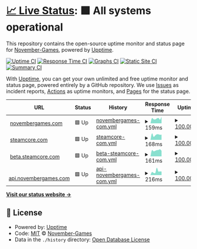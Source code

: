 # [📈 Live Status](https://November-Games.github.io/upptime): <!--live status--> **🟩 All systems operational**

This repository contains the open-source uptime monitor and status page for [November-Games](https://November-Games.github.io/upptime), powered by [Upptime](https://github.com/upptime/upptime).

[![Uptime CI](https://github.com/November-Games/upptime/workflows/Uptime%20CI/badge.svg)](https://github.com/November-Games/upptime/actions?query=workflow%3A%22Uptime+CI%22)
[![Response Time CI](https://github.com/November-Games/upptime/workflows/Response%20Time%20CI/badge.svg)](https://github.com/November-Games/upptime/actions?query=workflow%3A%22Response+Time+CI%22)
[![Graphs CI](https://github.com/November-Games/upptime/workflows/Graphs%20CI/badge.svg)](https://github.com/November-Games/upptime/actions?query=workflow%3A%22Graphs+CI%22)
[![Static Site CI](https://github.com/November-Games/upptime/workflows/Static%20Site%20CI/badge.svg)](https://github.com/November-Games/upptime/actions?query=workflow%3A%22Static+Site+CI%22)
[![Summary CI](https://github.com/November-Games/upptime/workflows/Summary%20CI/badge.svg)](https://github.com/November-Games/upptime/actions?query=workflow%3A%22Summary+CI%22)

With [Upptime](https://upptime.js.org), you can get your own unlimited and free uptime monitor and status page, powered entirely by a GitHub repository. We use [Issues](https://github.com/November-Games/upptime/issues) as incident reports, [Actions](https://github.com/November-Games/upptime/actions) as uptime monitors, and [Pages](https://November-Games.github.io/upptime) for the status page.

<!--start: status pages-->
<!-- This summary is generated by Upptime (https://github.com/upptime/upptime) -->
<!-- Do not edit this manually, your changes will be overwritten -->
<!-- prettier-ignore -->
| URL | Status | History | Response Time | Uptime |
| --- | ------ | ------- | ------------- | ------ |
| <img alt="" src="https://icons.duckduckgo.com/ip3/novembergames.com.ico" height="13"> [novembergames.com](https://novembergames.com) | 🟩 Up | [novembergames-com.yml](https://github.com/November-Games/upptime/commits/HEAD/history/novembergames-com.yml) | <details><summary><img alt="Response time graph" src="./graphs/novembergames-com/response-time-week.png" height="20"> 159ms</summary><br><a href="https://November-Games.github.io/upptime/history/novembergames-com"><img alt="Response time 158" src="https://img.shields.io/endpoint?url=https%3A%2F%2Fraw.githubusercontent.com%2FNovember-Games%2Fupptime%2FHEAD%2Fapi%2Fnovembergames-com%2Fresponse-time.json"></a><br><a href="https://November-Games.github.io/upptime/history/novembergames-com"><img alt="24-hour response time 214" src="https://img.shields.io/endpoint?url=https%3A%2F%2Fraw.githubusercontent.com%2FNovember-Games%2Fupptime%2FHEAD%2Fapi%2Fnovembergames-com%2Fresponse-time-day.json"></a><br><a href="https://November-Games.github.io/upptime/history/novembergames-com"><img alt="7-day response time 159" src="https://img.shields.io/endpoint?url=https%3A%2F%2Fraw.githubusercontent.com%2FNovember-Games%2Fupptime%2FHEAD%2Fapi%2Fnovembergames-com%2Fresponse-time-week.json"></a><br><a href="https://November-Games.github.io/upptime/history/novembergames-com"><img alt="30-day response time 158" src="https://img.shields.io/endpoint?url=https%3A%2F%2Fraw.githubusercontent.com%2FNovember-Games%2Fupptime%2FHEAD%2Fapi%2Fnovembergames-com%2Fresponse-time-month.json"></a><br><a href="https://November-Games.github.io/upptime/history/novembergames-com"><img alt="1-year response time 158" src="https://img.shields.io/endpoint?url=https%3A%2F%2Fraw.githubusercontent.com%2FNovember-Games%2Fupptime%2FHEAD%2Fapi%2Fnovembergames-com%2Fresponse-time-year.json"></a></details> | <details><summary><a href="https://November-Games.github.io/upptime/history/novembergames-com">100.00%</a></summary><a href="https://November-Games.github.io/upptime/history/novembergames-com"><img alt="All-time uptime 100.00%" src="https://img.shields.io/endpoint?url=https%3A%2F%2Fraw.githubusercontent.com%2FNovember-Games%2Fupptime%2FHEAD%2Fapi%2Fnovembergames-com%2Fuptime.json"></a><br><a href="https://November-Games.github.io/upptime/history/novembergames-com"><img alt="24-hour uptime 100.00%" src="https://img.shields.io/endpoint?url=https%3A%2F%2Fraw.githubusercontent.com%2FNovember-Games%2Fupptime%2FHEAD%2Fapi%2Fnovembergames-com%2Fuptime-day.json"></a><br><a href="https://November-Games.github.io/upptime/history/novembergames-com"><img alt="7-day uptime 100.00%" src="https://img.shields.io/endpoint?url=https%3A%2F%2Fraw.githubusercontent.com%2FNovember-Games%2Fupptime%2FHEAD%2Fapi%2Fnovembergames-com%2Fuptime-week.json"></a><br><a href="https://November-Games.github.io/upptime/history/novembergames-com"><img alt="30-day uptime 100.00%" src="https://img.shields.io/endpoint?url=https%3A%2F%2Fraw.githubusercontent.com%2FNovember-Games%2Fupptime%2FHEAD%2Fapi%2Fnovembergames-com%2Fuptime-month.json"></a><br><a href="https://November-Games.github.io/upptime/history/novembergames-com"><img alt="1-year uptime 100.00%" src="https://img.shields.io/endpoint?url=https%3A%2F%2Fraw.githubusercontent.com%2FNovember-Games%2Fupptime%2FHEAD%2Fapi%2Fnovembergames-com%2Fuptime-year.json"></a></details>
| <img alt="" src="https://icons.duckduckgo.com/ip3/steamcore.com.ico" height="13"> [steamcore.com](https://steamcore.com) | 🟩 Up | [steamcore-com.yml](https://github.com/November-Games/upptime/commits/HEAD/history/steamcore-com.yml) | <details><summary><img alt="Response time graph" src="./graphs/steamcore-com/response-time-week.png" height="20"> 168ms</summary><br><a href="https://November-Games.github.io/upptime/history/steamcore-com"><img alt="Response time 170" src="https://img.shields.io/endpoint?url=https%3A%2F%2Fraw.githubusercontent.com%2FNovember-Games%2Fupptime%2FHEAD%2Fapi%2Fsteamcore-com%2Fresponse-time.json"></a><br><a href="https://November-Games.github.io/upptime/history/steamcore-com"><img alt="24-hour response time 175" src="https://img.shields.io/endpoint?url=https%3A%2F%2Fraw.githubusercontent.com%2FNovember-Games%2Fupptime%2FHEAD%2Fapi%2Fsteamcore-com%2Fresponse-time-day.json"></a><br><a href="https://November-Games.github.io/upptime/history/steamcore-com"><img alt="7-day response time 168" src="https://img.shields.io/endpoint?url=https%3A%2F%2Fraw.githubusercontent.com%2FNovember-Games%2Fupptime%2FHEAD%2Fapi%2Fsteamcore-com%2Fresponse-time-week.json"></a><br><a href="https://November-Games.github.io/upptime/history/steamcore-com"><img alt="30-day response time 170" src="https://img.shields.io/endpoint?url=https%3A%2F%2Fraw.githubusercontent.com%2FNovember-Games%2Fupptime%2FHEAD%2Fapi%2Fsteamcore-com%2Fresponse-time-month.json"></a><br><a href="https://November-Games.github.io/upptime/history/steamcore-com"><img alt="1-year response time 170" src="https://img.shields.io/endpoint?url=https%3A%2F%2Fraw.githubusercontent.com%2FNovember-Games%2Fupptime%2FHEAD%2Fapi%2Fsteamcore-com%2Fresponse-time-year.json"></a></details> | <details><summary><a href="https://November-Games.github.io/upptime/history/steamcore-com">100.00%</a></summary><a href="https://November-Games.github.io/upptime/history/steamcore-com"><img alt="All-time uptime 100.00%" src="https://img.shields.io/endpoint?url=https%3A%2F%2Fraw.githubusercontent.com%2FNovember-Games%2Fupptime%2FHEAD%2Fapi%2Fsteamcore-com%2Fuptime.json"></a><br><a href="https://November-Games.github.io/upptime/history/steamcore-com"><img alt="24-hour uptime 100.00%" src="https://img.shields.io/endpoint?url=https%3A%2F%2Fraw.githubusercontent.com%2FNovember-Games%2Fupptime%2FHEAD%2Fapi%2Fsteamcore-com%2Fuptime-day.json"></a><br><a href="https://November-Games.github.io/upptime/history/steamcore-com"><img alt="7-day uptime 100.00%" src="https://img.shields.io/endpoint?url=https%3A%2F%2Fraw.githubusercontent.com%2FNovember-Games%2Fupptime%2FHEAD%2Fapi%2Fsteamcore-com%2Fuptime-week.json"></a><br><a href="https://November-Games.github.io/upptime/history/steamcore-com"><img alt="30-day uptime 100.00%" src="https://img.shields.io/endpoint?url=https%3A%2F%2Fraw.githubusercontent.com%2FNovember-Games%2Fupptime%2FHEAD%2Fapi%2Fsteamcore-com%2Fuptime-month.json"></a><br><a href="https://November-Games.github.io/upptime/history/steamcore-com"><img alt="1-year uptime 100.00%" src="https://img.shields.io/endpoint?url=https%3A%2F%2Fraw.githubusercontent.com%2FNovember-Games%2Fupptime%2FHEAD%2Fapi%2Fsteamcore-com%2Fuptime-year.json"></a></details>
| <img alt="" src="https://icons.duckduckgo.com/ip3/beta.steamcore.com.ico" height="13"> [beta.steamcore.com](https://beta.steamcore.com) | 🟩 Up | [beta-steamcore-com.yml](https://github.com/November-Games/upptime/commits/HEAD/history/beta-steamcore-com.yml) | <details><summary><img alt="Response time graph" src="./graphs/beta-steamcore-com/response-time-week.png" height="20"> 161ms</summary><br><a href="https://November-Games.github.io/upptime/history/beta-steamcore-com"><img alt="Response time 166" src="https://img.shields.io/endpoint?url=https%3A%2F%2Fraw.githubusercontent.com%2FNovember-Games%2Fupptime%2FHEAD%2Fapi%2Fbeta-steamcore-com%2Fresponse-time.json"></a><br><a href="https://November-Games.github.io/upptime/history/beta-steamcore-com"><img alt="24-hour response time 149" src="https://img.shields.io/endpoint?url=https%3A%2F%2Fraw.githubusercontent.com%2FNovember-Games%2Fupptime%2FHEAD%2Fapi%2Fbeta-steamcore-com%2Fresponse-time-day.json"></a><br><a href="https://November-Games.github.io/upptime/history/beta-steamcore-com"><img alt="7-day response time 161" src="https://img.shields.io/endpoint?url=https%3A%2F%2Fraw.githubusercontent.com%2FNovember-Games%2Fupptime%2FHEAD%2Fapi%2Fbeta-steamcore-com%2Fresponse-time-week.json"></a><br><a href="https://November-Games.github.io/upptime/history/beta-steamcore-com"><img alt="30-day response time 166" src="https://img.shields.io/endpoint?url=https%3A%2F%2Fraw.githubusercontent.com%2FNovember-Games%2Fupptime%2FHEAD%2Fapi%2Fbeta-steamcore-com%2Fresponse-time-month.json"></a><br><a href="https://November-Games.github.io/upptime/history/beta-steamcore-com"><img alt="1-year response time 166" src="https://img.shields.io/endpoint?url=https%3A%2F%2Fraw.githubusercontent.com%2FNovember-Games%2Fupptime%2FHEAD%2Fapi%2Fbeta-steamcore-com%2Fresponse-time-year.json"></a></details> | <details><summary><a href="https://November-Games.github.io/upptime/history/beta-steamcore-com">100.00%</a></summary><a href="https://November-Games.github.io/upptime/history/beta-steamcore-com"><img alt="All-time uptime 100.00%" src="https://img.shields.io/endpoint?url=https%3A%2F%2Fraw.githubusercontent.com%2FNovember-Games%2Fupptime%2FHEAD%2Fapi%2Fbeta-steamcore-com%2Fuptime.json"></a><br><a href="https://November-Games.github.io/upptime/history/beta-steamcore-com"><img alt="24-hour uptime 100.00%" src="https://img.shields.io/endpoint?url=https%3A%2F%2Fraw.githubusercontent.com%2FNovember-Games%2Fupptime%2FHEAD%2Fapi%2Fbeta-steamcore-com%2Fuptime-day.json"></a><br><a href="https://November-Games.github.io/upptime/history/beta-steamcore-com"><img alt="7-day uptime 100.00%" src="https://img.shields.io/endpoint?url=https%3A%2F%2Fraw.githubusercontent.com%2FNovember-Games%2Fupptime%2FHEAD%2Fapi%2Fbeta-steamcore-com%2Fuptime-week.json"></a><br><a href="https://November-Games.github.io/upptime/history/beta-steamcore-com"><img alt="30-day uptime 100.00%" src="https://img.shields.io/endpoint?url=https%3A%2F%2Fraw.githubusercontent.com%2FNovember-Games%2Fupptime%2FHEAD%2Fapi%2Fbeta-steamcore-com%2Fuptime-month.json"></a><br><a href="https://November-Games.github.io/upptime/history/beta-steamcore-com"><img alt="1-year uptime 100.00%" src="https://img.shields.io/endpoint?url=https%3A%2F%2Fraw.githubusercontent.com%2FNovember-Games%2Fupptime%2FHEAD%2Fapi%2Fbeta-steamcore-com%2Fuptime-year.json"></a></details>
| <img alt="" src="https://icons.duckduckgo.com/ip3/api.novembergames.com.ico" height="13"> [api.novembergames.com](https://api.novembergames.com) | 🟩 Up | [api-novembergames-com.yml](https://github.com/November-Games/upptime/commits/HEAD/history/api-novembergames-com.yml) | <details><summary><img alt="Response time graph" src="./graphs/api-novembergames-com/response-time-week.png" height="20"> 216ms</summary><br><a href="https://November-Games.github.io/upptime/history/api-novembergames-com"><img alt="Response time 190" src="https://img.shields.io/endpoint?url=https%3A%2F%2Fraw.githubusercontent.com%2FNovember-Games%2Fupptime%2FHEAD%2Fapi%2Fapi-novembergames-com%2Fresponse-time.json"></a><br><a href="https://November-Games.github.io/upptime/history/api-novembergames-com"><img alt="24-hour response time 211" src="https://img.shields.io/endpoint?url=https%3A%2F%2Fraw.githubusercontent.com%2FNovember-Games%2Fupptime%2FHEAD%2Fapi%2Fapi-novembergames-com%2Fresponse-time-day.json"></a><br><a href="https://November-Games.github.io/upptime/history/api-novembergames-com"><img alt="7-day response time 216" src="https://img.shields.io/endpoint?url=https%3A%2F%2Fraw.githubusercontent.com%2FNovember-Games%2Fupptime%2FHEAD%2Fapi%2Fapi-novembergames-com%2Fresponse-time-week.json"></a><br><a href="https://November-Games.github.io/upptime/history/api-novembergames-com"><img alt="30-day response time 190" src="https://img.shields.io/endpoint?url=https%3A%2F%2Fraw.githubusercontent.com%2FNovember-Games%2Fupptime%2FHEAD%2Fapi%2Fapi-novembergames-com%2Fresponse-time-month.json"></a><br><a href="https://November-Games.github.io/upptime/history/api-novembergames-com"><img alt="1-year response time 190" src="https://img.shields.io/endpoint?url=https%3A%2F%2Fraw.githubusercontent.com%2FNovember-Games%2Fupptime%2FHEAD%2Fapi%2Fapi-novembergames-com%2Fresponse-time-year.json"></a></details> | <details><summary><a href="https://November-Games.github.io/upptime/history/api-novembergames-com">100.00%</a></summary><a href="https://November-Games.github.io/upptime/history/api-novembergames-com"><img alt="All-time uptime 100.00%" src="https://img.shields.io/endpoint?url=https%3A%2F%2Fraw.githubusercontent.com%2FNovember-Games%2Fupptime%2FHEAD%2Fapi%2Fapi-novembergames-com%2Fuptime.json"></a><br><a href="https://November-Games.github.io/upptime/history/api-novembergames-com"><img alt="24-hour uptime 100.00%" src="https://img.shields.io/endpoint?url=https%3A%2F%2Fraw.githubusercontent.com%2FNovember-Games%2Fupptime%2FHEAD%2Fapi%2Fapi-novembergames-com%2Fuptime-day.json"></a><br><a href="https://November-Games.github.io/upptime/history/api-novembergames-com"><img alt="7-day uptime 100.00%" src="https://img.shields.io/endpoint?url=https%3A%2F%2Fraw.githubusercontent.com%2FNovember-Games%2Fupptime%2FHEAD%2Fapi%2Fapi-novembergames-com%2Fuptime-week.json"></a><br><a href="https://November-Games.github.io/upptime/history/api-novembergames-com"><img alt="30-day uptime 100.00%" src="https://img.shields.io/endpoint?url=https%3A%2F%2Fraw.githubusercontent.com%2FNovember-Games%2Fupptime%2FHEAD%2Fapi%2Fapi-novembergames-com%2Fuptime-month.json"></a><br><a href="https://November-Games.github.io/upptime/history/api-novembergames-com"><img alt="1-year uptime 100.00%" src="https://img.shields.io/endpoint?url=https%3A%2F%2Fraw.githubusercontent.com%2FNovember-Games%2Fupptime%2FHEAD%2Fapi%2Fapi-novembergames-com%2Fuptime-year.json"></a></details>

<!--end: status pages-->

[**Visit our status website →**](https://November-Games.github.io/upptime)

## 📄 License

- Powered by: [Upptime](https://github.com/upptime/upptime)
- Code: [MIT](./LICENSE) © [November-Games](https://November-Games.github.io/upptime)
- Data in the `./history` directory: [Open Database License](https://opendatacommons.org/licenses/odbl/1-0/)

